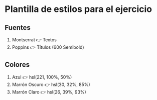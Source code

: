 # Plantilla de estilos para el ejercicio

## Fuentes

1. Montserrat 👉 Textos
2. Poppins 👉 Títulos (600 Semibold)

## Colores

1. Azul 👉 hsl(221, 100%, 50%)
2. Marrón Oscuro 👉 hsl(30, 32%, 85%)
3. Marrón Claro 👉 hsl(26, 39%, 93%)